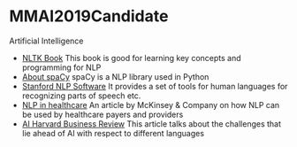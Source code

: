 # MMAI2019Candidate
Artificial Intelligence

- [NLTK Book](https://www.nltk.org/book/)  This book is good for learning key concepts and programming for NLP
- [About spaCy](https://spacy.io/)  spaCy is a NLP library used in Python
- [Stanford NLP Software](https://stanfordnlp.github.io/CoreNLP/)  It provides a set of tools for human languages for recognizing parts of speech etc.
- [NLP in healthcare](https://www.mckinsey.com/industries/healthcare-systems-and-services/our-insights/natural-language-processing-in-healthcare)  An article by McKinsey & Company on how NLP can be used by healthcare payers and providers
- [AI Harvard Business Review](https://hbr.org/2018/07/ais-next-great-challenge-understanding-the-nuances-of-language)  This article talks about the challenges that lie ahead of AI with respect to different languages

